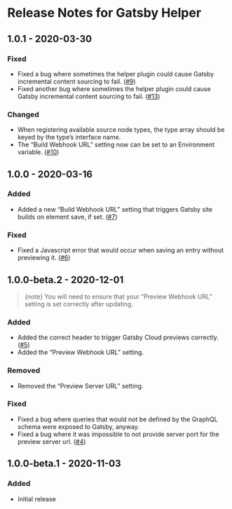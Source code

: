 # Release Notes for Gatsby Helper

## 1.0.1 - 2020-03-30

### Fixed
- Fixed a bug where sometimes the helper plugin could cause Gatsby incremental content sourcing to fail. ([#9](https://github.com/craftcms/gatsby-helper/issues/9))
- Fixed another bug where sometimes the helper plugin could cause Gatsby incremental content sourcing to fail. ([#13](https://github.com/craftcms/gatsby-helper/issues/13))

### Changed
- When registering available source node types, the type array should be keyed by the type’s interface name.
- The “Build Webhook URL” setting now can be set to an Environment variable. ([#10](https://github.com/craftcms/gatsby-helper/pull/10))

## 1.0.0 - 2020-03-16

### Added
- Added a new “Build Webhook URL” setting that triggers Gatsby site builds on element save, if set. ([#7](https://github.com/craftcms/gatsby-helper/issues/7))

### Fixed
- Fixed a Javascript error that would occur when saving an entry without previewing it. ([#6](https://github.com/craftcms/gatsby-helper/issues/6))

## 1.0.0-beta.2 - 2020-12-01

> {note} You will need to ensure that your “Preview Webhook URL” setting is set correctly after updating.

### Added
- Added the correct header to trigger Gatsby Cloud previews correctly. ([#5](https://github.com/craftcms/gatsby-helper/issues/5))
- Added the “Preview Webhook URL” setting.

### Removed
- Removed the “Preview Server URL” setting.

### Fixed
- Fixed a bug where queries that would not be defined by the GraphQL schema were exposed to Gatsby, anyway.
- Fixed a bug where it was impossible to not provide server port for the preview server url. ([#4](https://github.com/craftcms/gatsby-helper/issues/4))

## 1.0.0-beta.1 - 2020-11-03

### Added
- Initial release
